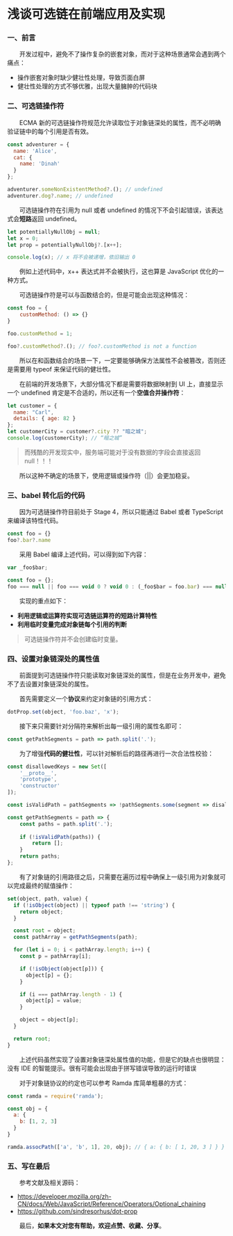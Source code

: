 # 浅谈可选链在前端应用及实现

### 一、前言

&emsp;&emsp;开发过程中，避免不了操作复杂的嵌套对象，而对于这种场景通常会遇到两个痛点：

- 操作嵌套对象时缺少健壮性处理，导致页面白屏
- 健壮性处理的方式不够优雅，出现大量臃肿的代码块

### 二、可选链操作符

&emsp;&emsp;ECMA 新的可选链操作符规范允许读取位于对象链深处的属性，而不必明确验证链中的每个引用是否有效。

```JavaScript
const adventurer = {
  name: 'Alice',
  cat: {
    name: 'Dinah'
  }
};

adventurer.someNonExistentMethod?.(); // undefined
adventurer.dog?.name; // undefined
```

&emsp;&emsp;可选链操作符在引用为 null 或者 undefined 的情况下不会引起错误，该表达式会**短路**返回 undefined。

```JavaScript
let potentiallyNullObj = null;
let x = 0;
let prop = potentiallyNullObj?.[x++];

console.log(x); // x 将不会被递增，依旧输出 0
```

&emsp;&emsp;例如上述代码中，x++ 表达式并不会被执行，这也算是 JavaScript 优化的一种方式。

&emsp;&emsp;可选链操作符是可以与函数结合的，但是可能会出现这种情况：

```JavaScript
const foo = {
    customMethod: () => {}
} 

foo.customMethod = 1;

foo?.customMethod?.(); // foo?.customMethod is not a function
```

&emsp;&emsp;所以在和函数结合的场景一下，一定要能够确保方法属性不会被篡改，否则还是需要用 typeof 来保证代码的健壮性。

&emsp;&emsp;在前端的开发场景下，大部分情况下都是需要将数据映射到 UI 上，直接显示一个 undefined 肯定是不合适的，所以还有一个**空值合并操作符**：

```JavaScript
let customer = {
  name: "Carl",
  details: { age: 82 }
};
let customerCity = customer?.city ?? "暗之城";
console.log(customerCity); // “暗之城”
```

> 而残酷的开发现实中，服务端可能对于没有数据的字段会直接返回 null！！！

&emsp;&emsp;所以这种不确定的场景下，使用逻辑或操作符（||）会更加稳妥。

### 三、babel 转化后的代码

&emsp;&emsp;因为可选链操作符目前处于 Stage 4，所以只能通过 Babel 或者 TypeScript 来编译该特性代码。

```JavaScript
const foo = {}
foo?.bar?.name
```

&emsp;&emsp;采用 Babel 编译上述代码，可以得到如下内容：

```JavaScript
var _foo$bar;

const foo = {};
foo === null || foo === void 0 ? void 0 : (_foo$bar = foo.bar) === null || _foo$bar === void 0 ? void 0 : _foo$bar.name;
```

&emsp;&emsp;实现的重点如下：

- **利用逻辑或运算符实现可选链运算符的短路计算特性**
- **利用临时变量完成对象链每个引用的判断**

> 可选链操作符并不会创建临时变量。

### 四、设置对象链深处的属性值

&emsp;&emsp;前面提到可选链操作符只能读取对象链深处的属性，但是在业务开发中，避免不了去设置对象链深处的属性。

&emsp;&emsp;首先需要定义一个**协议**来约定对象链的引用方式：

```JavaScript
dotProp.set(object, 'foo.baz', 'x');
```

&emsp;&emsp;接下来只需要针对分隔符来解析出每一级引用的属性名即可：

```JavaScript
const getPathSegments = path => path.split('.');
```

&emsp;&emsp;为了增强**代码的健壮性**，可以针对解析后的路径再进行一次合法性校验：

```JavaScript
const disallowedKeys = new Set([
	'__proto__',
	'prototype',
	'constructor'
]);

const isValidPath = pathSegments => !pathSegments.some(segment => disallowedKeys.has(segment));

const getPathSegments = path => {
    const paths = path.split('.');
    
    if (!isValidPath(paths)) {
        return [];
    }
    return paths;
};
```

&emsp;&emsp;有了对象链的引用路径之后，只需要在遍历过程中确保上一级引用为对象就可以完成最终的赋值操作：

```JavaScript
set(object, path, value) {
  if (!isObject(object) || typeof path !== 'string') {
    return object;
  }

  const root = object;
  const pathArray = getPathSegments(path);

  for (let i = 0; i < pathArray.length; i++) {
    const p = pathArray[i];

    if (!isObject(object[p])) {
      object[p] = {};
    }

    if (i === pathArray.length - 1) {
      object[p] = value;
    }

    object = object[p];
  }

  return root;
}
```

&emsp;&emsp;上述代码虽然实现了设置对象链深处属性值的功能，但是它的缺点也很明显：没有 IDE 的智能提示。很有可能会出现由于拼写错误导致的运行时错误

&emsp;&emsp;对于对象链协议的约定也可以参考 Ramda 库简单粗暴的方式：

```JavaScript
const ramda = require('ramda');

const obj = {
  a: {
    b: [1, 2, 3]
  }
}

ramda.assocPath(['a', 'b', 1], 20, obj); // { a: { b: [ 1, 20, 3 ] } }
```

### 五、写在最后

&emsp;&emsp;参考文献及相关源码：

- https://developer.mozilla.org/zh-CN/docs/Web/JavaScript/Reference/Operators/Optional_chaining
- https://github.com/sindresorhus/dot-prop

&emsp;&emsp;最后，**如果本文对您有帮助，欢迎点赞、收藏、分享**。